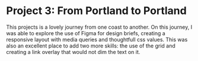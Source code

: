 # Project 3: From Portland to Portland

This projects is a lovely journey from one coast to another. On this journey, I was able to explore the use of Figma for design briefs, creating a responsive layout with media queries and thoughtfull css values. This was also an excellent place to add two more skills: the use of the grid and creating a link overlay that would not dim the text on it. 
